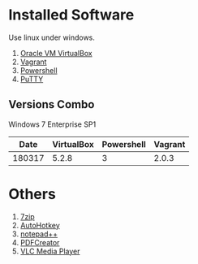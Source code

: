
# Installed Software
Use linux under windows.
1. [Oracle VM VirtualBox](https://www.virtualbox.org/)
2. [Vagrant](../../VCD/Vagrant)
3. [Powershell](https://docs.microsoft.com/en-us/powershell/scripting/setup/installing-windows-powershell?view=powershell-6)
4. [PuTTY](../PuTTY.md)

## Versions Combo

Windows 7 Enterprise SP1

| Date   |  VirtualBox | Powershell | Vagrant |
|--------|-------------|------------|---------|
| 180317 | 5.2.8       | 3          | 2.0.3   |

# Others
1. [7zip](http://www.7-zip.org/)
2. [AutoHotkey](http://www.autohotkey.com/)
3. [notepad++](http://notepad-plus-plus.org/)
4. [PDFCreator](http://www.pdfforge.org/pdfcreator)
5. [VLC Media Player](http://www.videolan.org/vlc/)
